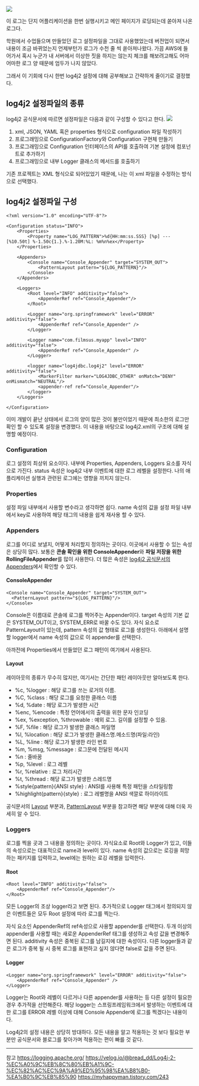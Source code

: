 ![](https://images.velog.io/images/shawnhansh/post/f9bfd3d9-3d30-44df-a303-fb70762c2817/image.png)

이 로그는 단지 어플리케이션을 한번 실행시키고 메인 페이지가 로딩되는데 쏟아져 나온 로그다.

학원에서 수업들으며 만들었던 로그 설정파일을 그대로 사용했었는데 버전업이 되면서 내용이 조금 바뀌었는지 언제부턴가 로그가 수천 줄 씩 쏟아져나왔다.
가끔 AWS에 들어가서 혹시 누군가 내 서버에서 이상한 짓을 하지는 않는지 체크를 해보려고해도 어마어마한 로그 양 때문에 엄두가 나지 않았다.

그래서 이 기회에 다시 한번 log4j2 설정에 대해 공부해보고 간략하게 줄이기로 결정했다.

## log4j2 설정파일의 종류
log4j2 공식문서에 따르면 설정파일은 다음과 같이 구성할 수 있다고 한다.
![](https://images.velog.io/images/shawnhansh/post/3f1b27f5-fcd6-42ee-ab0e-5306e90f8833/image.png)

1. xml, JSON, YAML 혹은 properties 형식으로 configuration 파일 작성하기
2. 프로그래밍으로 ConfigurationFactory와 Configuration 구현체 만들기
3. 프로그래밍으로 Configuration 인터페이스의 API를 호출하여 기본 설정에 컴포넌트로 추가하기
4. 프로그래밍으로 내부 Logger 클래스의 메서드를 호출하기

기존 프로젝트는 XML 형식으로 되어있었기 때문에, 나는 이 xml 파일을 수정하는 방식으로 선택했다.


## log4j2 설정파일 구성
```
<?xml version="1.0" encoding="UTF-8"?>

<Configuration status="INFO">
    <Properties>
        <Property name="LOG_PATTERN">%d{HH:mm:ss.SSS} [%p] --- [%10.50t] %-1.50c{1.}.%-1.20M:%L: %m%n%ex</Property>
    </Properties>

    <Appenders>
        <Console name="Console_Appender" target="SYSTEM_OUT">
            <PatternLayout pattern="${LOG_PATTERN}"/>
        </Console>
    </Appenders>

    <Loggers>
        <Root level="INFO" additivity="false">
            <AppenderRef ref="Console_Appender"/>
        </Root>

        <Logger name="org.springframework" level="ERROR" additivity="false">
            <AppenderRef ref="Console_Appender" />
        </Logger>

        <Logger name="com.filmsus.myapp" level="INFO" additivity="false">
            <AppenderRef ref="Console_Appender" />
        </Logger>

        <logger name="log4jdbc.log4j2" level="ERROR" additivity="false">
            <MarkerFilter marker="LOG4JDBC_OTHER" onMatch="DENY" onMismatch="NEUTRAL"/>
            <appender-ref ref="Console_Appender"/>
        </logger>
    </Loggers>

</Configuration>
```

이미 개발이 끝난 상태에서 로그의 양이 많은 것이 불만이었기 때문에 최소한의 로그만 확인 할 수 있도록 설정을 변경했다.
이 내용을 바탕으로 log4j2.xml의 구조에 대해 설명할 예정이다.

### Configuration

로그 설정의 최상위 요소이다.
내부에 Properties, Appenders, Loggers 요소를 자식으로 가진다.
status 속성은 log4j2 내부 이벤트에 대한 로그 레벨을 설정한다.
나의 애플리케이션 실행과 관련된 로그에는 영향을 끼치지 않는다.

### Properties

설정 파일 내부에서 사용할 변수라고 생각하면 쉽다.
name 속성의 값을 설정 파일 내부에서 key로 사용하여 해당 태그의 내용을 쉽게 재사용 할 수 있다.

### Appenders

로그를 어디로 보낼지, 어떻게 처리할지 정의하는 곳이다.
이곳에서 사용할 수 있는 속성은 상당히 많다.
보통은 **콘솔 확인을 위한 ConsoleAppender**와 **파일 저장을 위한 RollingFileAppender**를 많이 사용한다.
더 많은 속성은 [log4j2 공식문서의 Appenders](https://logging.apache.org/log4j/2.x/manual/appenders.html)에서 확인할 수 있다.

#### ConsoleAppender
  ```     
<Console name="Console_Appender" target="SYSTEM_OUT">
	<PatternLayout pattern="${LOG_PATTERN}"/>
</Console>
```
Console은 이름대로 콘솔에 로그를 찍어주는 Appender이다.
target 속성의 기본 값은 SYSTEM_OUT이고, SYSTEM_ERR로 바꿀 수도 있다.
자식 요소로 PatternLayout이 있는데, pattern 속성의 값 형태로 로그를 생성한다.
아래에서 설명할 logger에서 name 속성의 값으로 이 appender를 선택한다.

아까전에 Properties에서 만들었던 로그 패턴이 여기에서 사용된다.

#### Layout
레이아웃의 종류가 무수히 많지만, 여기서는 간단한 패턴 레이아웃만 알아보도록 한다.

- %c, %logger : 해당 로그를 쓰는 로거의 이름.
- %C, %class : 해당 로그를 요청한 클래스 이름
- %d, %date : 해당 로그가 발생한 시간
- %enc, %encode : 특정 언어에서의 출력을 위한 문자 인코딩
- %ex, %exception, %throwable : 예외 로그. 길이를 설정할 수 있음.
- %F, %file : 해당 로그가 발생한 클래스 파일명
- %l, %location : 해당 로그가 발생한 클래스명.메소드명(파일:라인)
- %L, %line : 해당 로그가 발생한 라인 번호
- %m, %msg, %message : 로그문에 전달된 메시지
- %n : 줄바꿈
- %p, %level : 로그 레벨
- %r, %relative : 로그 처리시간
- %t, %thread : 해당 로그가 발생한 스레드명
- %style{pattern}{ANSI style} : ANSI를 사용해 특정 패턴을 스타일링함
- %highlight{pattern}{style} : 로그 레벨명을 ANSI 색깔로 하이라이트

공식문서의 [Layout](https://logging.apache.org/log4j/2.x/manual/layouts.html) 부분과, [PatternLayout](https://logging.apache.org/log4j/2.x/manual/layouts.html#PatternLayout) 부분을 참고하면 해당 부분에 대해 더욱 자세히 알 수 있다.

### Loggers

로그를 찍을 곳과 그 내용을 정의하는 곳이다.
자식요소로 Root와 Logger가 있고, 이들의 속성으로는 대표적으로 name과 level이 있다.
name 속성의 값으로는 로깅을 희망하는 패키지를 입력하고, level에는 원하는 로깅 레벨을 입력한다.

#### Root
```
<Root level="INFO" additivity="false">
	<AppenderRef ref="Console_Appender"/>
</Root>
```
모든 Logger의 조상 logger라고 보면 된다.
추가적으로 Logger 태그에서 정의되지 않은 이벤트들은 모두 Root 설정에 따라 로그를 찍는다.

자식 요소인 AppenderRef의 ref속성으로 사용할 appender를 선택한다.
두개 이상의 appender를 사용할 때는 새로운 AppenderRef 태그를 생성하고 속성 값을 변경해주면 된다.
additivity 속성은 중복된 로그를 남길지에 대한 속성이다.
다른 logger들과 같은 로그가 중복 될 시 중복 로그를 표현하고 싶지 않다면 false로 값을 주면 된다.


#### Logger
```
<Logger name="org.springframework" level="ERROR" additivity="false">
	<AppenderRef ref="Console_Appender" />
</Logger>
```
Logger는 Root와 레벨이 다르거나 다른 appender를 사용하는 등 다른 설정이 필요한 경우 추가적을 선언해준다.
해당 logger는 스프링프레임워크에서 발생하는 이벤트에 대한 로그를 ERROR 레벨 이상에 대해 Console Appender에 로그를 찍겠다는 내용이다.

Log4j2의 설정 내용은 상당히 방대하다.
모든 내용을 알고 적용하는 것 보다 필요한 부분만 공식문서와 블로그를 찾아가며 적용하는 편이 빠를 것 같다.

---
참고
https://logging.apache.org/
https://velog.io/@bread_dd/Log4j-2-%EC%A0%9C%EB%8C%80%EB%A1%9C-%EC%82%AC%EC%9A%A9%ED%95%98%EA%B8%B0-%EA%B0%9C%EB%85%90
https://myhappyman.tistory.com/243